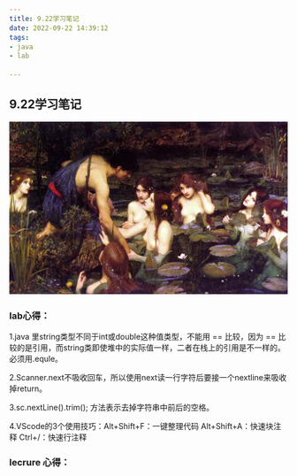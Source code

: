 ```yaml
---
title: 9.22学习笔记
date: 2022-09-22 14:39:12
tags:
- java
- lab

---
```


## 9.22学习笔记

![1](9.22学习笔记/1.jpg)

### lab心得：

1.java 里string类型不同于int或double这种值类型，不能用 == 比较，因为 == 比较的是引用，而string类即使堆中的实际值一样，二者在栈上的引用是不一样的。必须用.equle。

2.Scanner.next不吸收回车，所以使用next读一行字符后要接一个nextline来吸收掉return。

3.sc.nextLine().trim(); 方法表示去掉字符串中前后的空格。

4.VScode的3个使用技巧：Alt+Shift+F：一键整理代码
Alt+Shift+A：快速块注释
Ctrl+/：快速行注释

### lecrure 心得：

